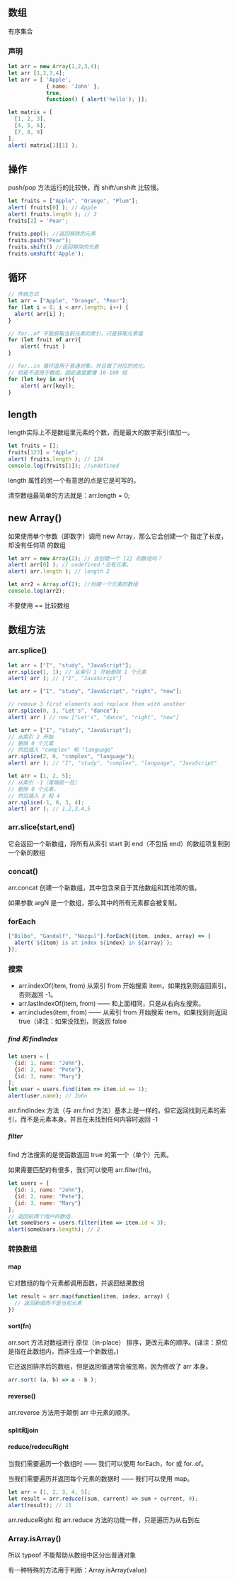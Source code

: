 ## 数组
有序集合

### 声明
```javascript
let arr = new Array(1,2,3,4);
let arr [1,2,3,4];
let arr = [ 'Apple', 
            { name: 'John' }, 
            true,
            function() { alert('hello'); }];

let matrix = [
  [1, 2, 3],
  [4, 5, 6],
  [7, 8, 9]
];
alert( matrix[1][1] ); 
```

## 操作
push/pop 方法运行的比较快，而 shift/unshift 比较慢。
```javascript
let fruits = ["Apple", "Orange", "Plum"];
alert( fruits[0] ); // Apple
alert( fruits.length ); // 3
fruits[2] = 'Pear';

fruits.pop(); //返回移除的元素
fruits.push("Pear");
fruits.shift() //返回移除的元素
fruits.unshift('Apple');

```

## 循环
```javascript
// 传统方式
let arr = ["Apple", "Orange", "Pear"];
for (let i = 0; i < arr.length; i++) {
  alert( arr[i] );
}

// for..of 不能获取当前元素的索引，只是获取元素值
for (let fruit of arr){
    alert( fruit )
}

// for..in 循环适用于普通对象，并且做了对应的优化。
// 但是不适用于数组，因此速度要慢 10-100 倍
for (let key in arr){
    alert( arr[key]);
}
```

## length
length实际上不是数组里元素的个数，而是最大的数字索引值加一。

```javascript
let fruits = [];
fruits[123] = "Apple";
alert( fruits.length ); // 124
console.log(fruits[1]); //undefined
```

length 属性的另一个有意思的点是它是可写的。

清空数组最简单的方法就是：arr.length = 0;

## new Array()
如果使用单个参数（即数字）调用 new Array，那么它会创建一个 指定了长度，却没有任何项 的数组

```javascript
let arr = new Array(2); // 会创建一个 [2] 的数组吗？
alert( arr[0] ); // undefined！没有元素。
alert( arr.length ); // length 2

let arr2 = Array.of(2); //创建一个元素的数组
console.log(arr2);
```

不要使用 == 比较数组

## 数组方法
### arr.splice()

```javascript
let arr = ["I", "study", "JavaScript"];
arr.splice(1, 1); // 从索引 1 开始删除 1 个元素
alert( arr ); // ["I", "JavaScript"]

let arr = ["I", "study", "JavaScript", "right", "now"];

// remove 3 first elements and replace them with another
arr.splice(0, 3, "Let's", "dance");
alert( arr ) // now ["Let's", "dance", "right", "now"]

let arr = ["I", "study", "JavaScript"];
// 从索引 2 开始
// 删除 0 个元素
// 然后插入 "complex" 和 "language"
arr.splice(2, 0, "complex", "language");
alert( arr ); // "I", "study", "complex", "language", "JavaScript"

let arr = [1, 2, 5];
// 从索引 -1（尾端前一位）
// 删除 0 个元素，
// 然后插入 3 和 4
arr.splice(-1, 0, 3, 4);
alert( arr ); // 1,2,3,4,5
```

### arr.slice(start,end)
它会返回一个新数组，将所有从索引 start 到 end（不包括 end）的数组项复制到一个新的数组

### concat()
arr.concat 创建一个新数组，其中包含来自于其他数组和其他项的值。

如果参数 argN 是一个数组，那么其中的所有元素都会被复制。

### forEach
```javascript
["Bilbo", "Gandalf", "Nazgul"].forEach((item, index, array) => {
  alert(`${item} is at index ${index} in ${array}`);
});
```

### 搜索
+ arr.indexOf(item, from) 从索引 from 开始搜索 item，如果找到则返回索引，否则返回 -1。
+ arr.lastIndexOf(item, from) —— 和上面相同，只是从右向左搜索。
+ arr.includes(item, from) —— 从索引 from 开始搜索 item，如果找到则返回 true（译注：如果没找到，则返回 false
  
##### find 和 findIndex
```javascript
let users = [
  {id: 1, name: "John"},
  {id: 2, name: "Pete"},
  {id: 3, name: "Mary"}
];
let user = users.find(item => item.id == 1);
alert(user.name); // John
```
arr.findIndex 方法（与 arr.find 方法）基本上是一样的，但它返回找到元素的索引，而不是元素本身。并且在未找到任何内容时返回 -1

##### filter
find 方法搜索的是使函数返回 true 的第一个（单个）元素。

如果需要匹配的有很多，我们可以使用 arr.filter(fn)。
```javascript
let users = [
  {id: 1, name: "John"},
  {id: 2, name: "Pete"},
  {id: 3, name: "Mary"}
];
// 返回前两个用户的数组
let someUsers = users.filter(item => item.id < 3);
alert(someUsers.length); // 2
```

### 转换数组
#### map
它对数组的每个元素都调用函数，并返回结果数组
```javascript
let result = arr.map(function(item, index, array) {
  // 返回新值而不是当前元素
})
```

#### sort(fn)
arr.sort 方法对数组进行 原位（in-place） 排序，更改元素的顺序。(译注：原位是指在此数组内，而非生成一个新数组。)

它还返回排序后的数组，但是返回值通常会被忽略，因为修改了 arr 本身。
```javascript
arr.sort( (a, b) => a - b );
```

#### reverse()
arr.reverse 方法用于颠倒 arr 中元素的顺序。

#### split和join

#### reduce/redecuRight
当我们需要遍历一个数组时 —— 我们可以使用 forEach，for 或 for..of。

当我们需要遍历并返回每个元素的数据时 —— 我们可以使用 map。
```javascript
let arr = [1, 2, 3, 4, 5];
let result = arr.reduce((sum, current) => sum + current, 0);
alert(result); // 15
```
arr.reduceRight 和 arr.reduce 方法的功能一样，只是遍历为从右到左

### Array.isArray()
所以 typeof 不能帮助从数组中区分出普通对象

有一种特殊的方法用于判断：Array.isArray(value)


